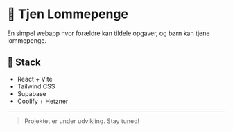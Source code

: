 # 🧽 Tjen Lommepenge

En simpel webapp hvor forældre kan tildele opgaver, og børn kan tjene lommepenge.

## 🚀 Stack
- React + Vite
- Tailwind CSS
- Supabase
- Coolify + Hetzner

---

> Projektet er under udvikling. Stay tuned!
